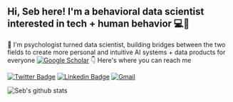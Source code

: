 ## Hi, Seb here! I'm a behavioral data scientist interested in tech + human behavior 💻🧠

👋 I'm psychologist turned data scientist, building bridges between the two fields to create more personal and intuitive AI systems + data products for everyone
[![Google Scholar](https://a11ybadges.com/badge?logo=googlescholar)](https://scholar.google.com/citations?user=rtLB7wkAAAAJ&hl=en)
👇 Here's where you can reach me

[![Twitter Badge](https://img.shields.io/badge/-Twitter-1ca0f1?style=flat-square&labelColor=1ca0f1&logo=twitter&logoColor=white&link=https://twitter.com/marin343)](https://twitter.com/marin343) 
[![Linkedin Badge](https://img.shields.io/badge/-LinkedIn-blue?style=flat-square&logo=Linkedin&logoColor=white&link=https://www.linkedin.com/in/sebastian-marin-5a2abb83/)](https://www.linkedin.com/in/sebastian-marin-5a2abb83/)
[![Gmail](https://img.shields.io/badge/-Gmail-c14438?style=flat-square&logo=Gmail&logoColor=white)](mailto:sebastianmarinc@gmail.com)

![Seb's github stats](https://github-readme-stats.vercel.app/api?username=sebastianmarinc&count_private=true&show_icons=true)
